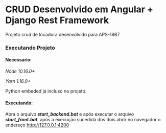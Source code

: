 # CRUD Desenvolvido em Angular + Django Rest Framework

Projeto crud de locadora desenvolvido para APS-18B7

### Executando Projeto

#### Necessario:
_Node 10.16.0+_

_Yarn 1.16.0+_

Python embeded já incluso no projeto. 

#### Executando:

Abra o arquivo ***start_backend.bat*** e após executar o arquivo ***start_front.bat***, após a execução sucedida dos dois abrir no navegador o endereço http://127.0.0.1:4200
